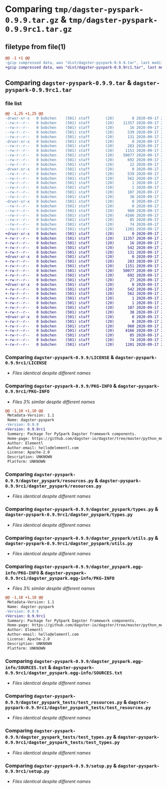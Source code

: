 # Comparing `tmp/dagster-pyspark-0.9.9.tar.gz` & `tmp/dagster-pyspark-0.9.9rc1.tar.gz`

## filetype from file(1)

```diff
@@ -1 +1 @@
-gzip compressed data, was "dist/dagster-pyspark-0.9.9.tar", last modified: Thu Sep 17 21:27:52 2020, max compression
+gzip compressed data, was "dist/dagster-pyspark-0.9.9rc1.tar", last modified: Thu Sep 17 21:07:36 2020, max compression
```

## Comparing `dagster-pyspark-0.9.9.tar` & `dagster-pyspark-0.9.9rc1.tar`

### file list

```diff
@@ -1,25 +1,25 @@
-drwxr-xr-x   0 bobchen    (501) staff       (20)        0 2020-09-17 21:27:52.000000 dagster-pyspark-0.9.9/
--rw-r--r--   0 bobchen    (501) staff       (20)    11357 2020-09-17 21:24:45.000000 dagster-pyspark-0.9.9/LICENSE
--rw-r--r--   0 bobchen    (501) staff       (20)       16 2020-09-17 21:24:45.000000 dagster-pyspark-0.9.9/MANIFEST.in
--rw-r--r--   0 bobchen    (501) staff       (20)      539 2020-09-17 21:27:52.000000 dagster-pyspark-0.9.9/PKG-INFO
--rw-r--r--   0 bobchen    (501) staff       (20)      131 2020-09-17 21:24:45.000000 dagster-pyspark-0.9.9/README.md
-drwxr-xr-x   0 bobchen    (501) staff       (20)        0 2020-09-17 21:27:52.000000 dagster-pyspark-0.9.9/dagster_pyspark/
--rw-r--r--   0 bobchen    (501) staff       (20)      283 2020-09-17 21:24:45.000000 dagster-pyspark-0.9.9/dagster_pyspark/__init__.py
--rw-r--r--   0 bobchen    (501) staff       (20)     1151 2020-09-17 21:24:45.000000 dagster-pyspark-0.9.9/dagster_pyspark/resources.py
--rw-r--r--   0 bobchen    (501) staff       (20)    50077 2020-09-17 21:24:45.000000 dagster-pyspark-0.9.9/dagster_pyspark/types.py
--rw-r--r--   0 bobchen    (501) staff       (20)      692 2020-09-17 21:24:45.000000 dagster-pyspark-0.9.9/dagster_pyspark/utils.py
--rw-r--r--   0 bobchen    (501) staff       (20)       22 2020-09-17 21:24:45.000000 dagster-pyspark-0.9.9/dagster_pyspark/version.py
-drwxr-xr-x   0 bobchen    (501) staff       (20)        0 2020-09-17 21:27:52.000000 dagster-pyspark-0.9.9/dagster_pyspark.egg-info/
--rw-r--r--   0 bobchen    (501) staff       (20)      539 2020-09-17 21:27:52.000000 dagster-pyspark-0.9.9/dagster_pyspark.egg-info/PKG-INFO
--rw-r--r--   0 bobchen    (501) staff       (20)      562 2020-09-17 21:27:52.000000 dagster-pyspark-0.9.9/dagster_pyspark.egg-info/SOURCES.txt
--rw-r--r--   0 bobchen    (501) staff       (20)        1 2020-09-17 21:27:52.000000 dagster-pyspark-0.9.9/dagster_pyspark.egg-info/dependency_links.txt
--rw-r--r--   0 bobchen    (501) staff       (20)        1 2020-09-17 21:27:52.000000 dagster-pyspark-0.9.9/dagster_pyspark.egg-info/not-zip-safe
--rw-r--r--   0 bobchen    (501) staff       (20)      107 2020-09-17 21:27:52.000000 dagster-pyspark-0.9.9/dagster_pyspark.egg-info/requires.txt
--rw-r--r--   0 bobchen    (501) staff       (20)       38 2020-09-17 21:27:52.000000 dagster-pyspark-0.9.9/dagster_pyspark.egg-info/top_level.txt
-drwxr-xr-x   0 bobchen    (501) staff       (20)        0 2020-09-17 21:27:52.000000 dagster-pyspark-0.9.9/dagster_pyspark_tests/
--rw-r--r--   0 bobchen    (501) staff       (20)        0 2020-09-17 21:24:45.000000 dagster-pyspark-0.9.9/dagster_pyspark_tests/__init__.py
--rw-r--r--   0 bobchen    (501) staff       (20)      960 2020-09-17 21:24:45.000000 dagster-pyspark-0.9.9/dagster_pyspark_tests/test_resources.py
--rw-r--r--   0 bobchen    (501) staff       (20)     4166 2020-09-17 21:24:45.000000 dagster-pyspark-0.9.9/dagster_pyspark_tests/test_types.py
--rw-r--r--   0 bobchen    (501) staff       (20)       85 2020-09-17 21:24:45.000000 dagster-pyspark-0.9.9/dagster_pyspark_tests/test_version.py
--rw-r--r--   0 bobchen    (501) staff       (20)       74 2020-09-17 21:27:52.000000 dagster-pyspark-0.9.9/setup.cfg
--rw-r--r--   0 bobchen    (501) staff       (20)     1201 2020-09-17 21:24:45.000000 dagster-pyspark-0.9.9/setup.py
+drwxr-xr-x   0 bobchen    (501) staff       (20)        0 2020-09-17 21:07:36.000000 dagster-pyspark-0.9.9rc1/
+-rw-r--r--   0 bobchen    (501) staff       (20)    11357 2020-09-17 21:04:59.000000 dagster-pyspark-0.9.9rc1/LICENSE
+-rw-r--r--   0 bobchen    (501) staff       (20)       16 2020-09-17 21:04:59.000000 dagster-pyspark-0.9.9rc1/MANIFEST.in
+-rw-r--r--   0 bobchen    (501) staff       (20)      542 2020-09-17 21:07:36.000000 dagster-pyspark-0.9.9rc1/PKG-INFO
+-rw-r--r--   0 bobchen    (501) staff       (20)      131 2020-09-17 21:04:59.000000 dagster-pyspark-0.9.9rc1/README.md
+drwxr-xr-x   0 bobchen    (501) staff       (20)        0 2020-09-17 21:07:36.000000 dagster-pyspark-0.9.9rc1/dagster_pyspark/
+-rw-r--r--   0 bobchen    (501) staff       (20)      283 2020-09-17 21:04:59.000000 dagster-pyspark-0.9.9rc1/dagster_pyspark/__init__.py
+-rw-r--r--   0 bobchen    (501) staff       (20)     1151 2020-09-17 21:04:59.000000 dagster-pyspark-0.9.9rc1/dagster_pyspark/resources.py
+-rw-r--r--   0 bobchen    (501) staff       (20)    50077 2020-09-17 21:04:59.000000 dagster-pyspark-0.9.9rc1/dagster_pyspark/types.py
+-rw-r--r--   0 bobchen    (501) staff       (20)      692 2020-09-17 21:04:59.000000 dagster-pyspark-0.9.9rc1/dagster_pyspark/utils.py
+-rw-r--r--   0 bobchen    (501) staff       (20)       27 2020-09-17 21:04:59.000000 dagster-pyspark-0.9.9rc1/dagster_pyspark/version.py
+drwxr-xr-x   0 bobchen    (501) staff       (20)        0 2020-09-17 21:07:36.000000 dagster-pyspark-0.9.9rc1/dagster_pyspark.egg-info/
+-rw-r--r--   0 bobchen    (501) staff       (20)      542 2020-09-17 21:07:36.000000 dagster-pyspark-0.9.9rc1/dagster_pyspark.egg-info/PKG-INFO
+-rw-r--r--   0 bobchen    (501) staff       (20)      562 2020-09-17 21:07:36.000000 dagster-pyspark-0.9.9rc1/dagster_pyspark.egg-info/SOURCES.txt
+-rw-r--r--   0 bobchen    (501) staff       (20)        1 2020-09-17 21:07:36.000000 dagster-pyspark-0.9.9rc1/dagster_pyspark.egg-info/dependency_links.txt
+-rw-r--r--   0 bobchen    (501) staff       (20)        1 2020-09-17 21:07:36.000000 dagster-pyspark-0.9.9rc1/dagster_pyspark.egg-info/not-zip-safe
+-rw-r--r--   0 bobchen    (501) staff       (20)      107 2020-09-17 21:07:36.000000 dagster-pyspark-0.9.9rc1/dagster_pyspark.egg-info/requires.txt
+-rw-r--r--   0 bobchen    (501) staff       (20)       38 2020-09-17 21:07:36.000000 dagster-pyspark-0.9.9rc1/dagster_pyspark.egg-info/top_level.txt
+drwxr-xr-x   0 bobchen    (501) staff       (20)        0 2020-09-17 21:07:36.000000 dagster-pyspark-0.9.9rc1/dagster_pyspark_tests/
+-rw-r--r--   0 bobchen    (501) staff       (20)        0 2020-09-17 21:04:59.000000 dagster-pyspark-0.9.9rc1/dagster_pyspark_tests/__init__.py
+-rw-r--r--   0 bobchen    (501) staff       (20)      960 2020-09-17 21:04:59.000000 dagster-pyspark-0.9.9rc1/dagster_pyspark_tests/test_resources.py
+-rw-r--r--   0 bobchen    (501) staff       (20)     4166 2020-09-17 21:04:59.000000 dagster-pyspark-0.9.9rc1/dagster_pyspark_tests/test_types.py
+-rw-r--r--   0 bobchen    (501) staff       (20)       85 2020-09-17 21:04:59.000000 dagster-pyspark-0.9.9rc1/dagster_pyspark_tests/test_version.py
+-rw-r--r--   0 bobchen    (501) staff       (20)       74 2020-09-17 21:07:36.000000 dagster-pyspark-0.9.9rc1/setup.cfg
+-rw-r--r--   0 bobchen    (501) staff       (20)     1201 2020-09-17 21:04:59.000000 dagster-pyspark-0.9.9rc1/setup.py
```

### Comparing `dagster-pyspark-0.9.9/LICENSE` & `dagster-pyspark-0.9.9rc1/LICENSE`

 * *Files identical despite different names*

### Comparing `dagster-pyspark-0.9.9/PKG-INFO` & `dagster-pyspark-0.9.9rc1/PKG-INFO`

 * *Files 3% similar despite different names*

```diff
@@ -1,10 +1,10 @@
 Metadata-Version: 1.1
 Name: dagster-pyspark
-Version: 0.9.9
+Version: 0.9.9rc1
 Summary: Package for PySpark Dagster framework components.
 Home-page: https://github.com/dagster-io/dagster/tree/master/python_modules/dagster-framework/pyspark
 Author: Elementl
 Author-email: hello@elementl.com
 License: Apache-2.0
 Description: UNKNOWN
 Platform: UNKNOWN
```

### Comparing `dagster-pyspark-0.9.9/dagster_pyspark/resources.py` & `dagster-pyspark-0.9.9rc1/dagster_pyspark/resources.py`

 * *Files identical despite different names*

### Comparing `dagster-pyspark-0.9.9/dagster_pyspark/types.py` & `dagster-pyspark-0.9.9rc1/dagster_pyspark/types.py`

 * *Files identical despite different names*

### Comparing `dagster-pyspark-0.9.9/dagster_pyspark/utils.py` & `dagster-pyspark-0.9.9rc1/dagster_pyspark/utils.py`

 * *Files identical despite different names*

### Comparing `dagster-pyspark-0.9.9/dagster_pyspark.egg-info/PKG-INFO` & `dagster-pyspark-0.9.9rc1/dagster_pyspark.egg-info/PKG-INFO`

 * *Files 3% similar despite different names*

```diff
@@ -1,10 +1,10 @@
 Metadata-Version: 1.1
 Name: dagster-pyspark
-Version: 0.9.9
+Version: 0.9.9rc1
 Summary: Package for PySpark Dagster framework components.
 Home-page: https://github.com/dagster-io/dagster/tree/master/python_modules/dagster-framework/pyspark
 Author: Elementl
 Author-email: hello@elementl.com
 License: Apache-2.0
 Description: UNKNOWN
 Platform: UNKNOWN
```

### Comparing `dagster-pyspark-0.9.9/dagster_pyspark.egg-info/SOURCES.txt` & `dagster-pyspark-0.9.9rc1/dagster_pyspark.egg-info/SOURCES.txt`

 * *Files identical despite different names*

### Comparing `dagster-pyspark-0.9.9/dagster_pyspark_tests/test_resources.py` & `dagster-pyspark-0.9.9rc1/dagster_pyspark_tests/test_resources.py`

 * *Files identical despite different names*

### Comparing `dagster-pyspark-0.9.9/dagster_pyspark_tests/test_types.py` & `dagster-pyspark-0.9.9rc1/dagster_pyspark_tests/test_types.py`

 * *Files identical despite different names*

### Comparing `dagster-pyspark-0.9.9/setup.py` & `dagster-pyspark-0.9.9rc1/setup.py`

 * *Files identical despite different names*

